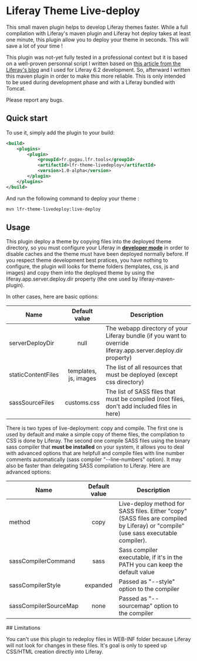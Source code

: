 # Liferay Theme Live-deploy

This small maven plugin helps to develop Liferay themes faster. While a full compilation with Liferay's maven plugin and Liferay hot deploy takes at least one minute, this plugin allow you to deploy your theme in seconds. This will save a lot of your time !

This plugin was not-yet fully tested in a professional context but it is based on a well-proven personnal script I written based on [this article from the Liferay's blog](https://web.liferay.com/fr/web/marcus.hjortzen/blog/-/blogs/fast-development-using-compass-sass-and-liferay-portal) and I used for Liferay 6.2 development. So, afterward I written this maven plugin in order to make this more reliable. This is only intended to be used during development phase and with a Liferay bundled with Tomcat.

Please report any bugs.

## Quick start

To use it, simply add the plugin to your build:

```xml
<build>
	<plugins>
		<plugin>
			<groupId>fr.gugau.lfr.tools</groupId>
            <artifactId>lfr-theme-livedeploy</artifactId>
            <version>1.0-alpha</version>
		</plugin>
	</plugins>
</build>
```

And run the following command to deploy your theme :

```bash
mvn lfr-theme-livedeploy:live-deploy
```


## Usage

This plugin deploy a theme by copying files into the deployed theme directory, so you must configure your Liferay in **[developer mode](https://web.liferay.com/fr/community/wiki/-/wiki/Main/Liferay+Developer+Mode)** in order to disable caches and the theme must have been deployed normally before. If you respect theme development best pratices, you have nothing to configure, the plugin will looks for theme folders (templates, css, js and images) and copy them into the deployed theme by using the liferay.app.server.deploy.dir property (the one used by liferay-maven-plugin).

In other cases, here are basic options:

| Name | Default value | Description |
| ---- |:-------------:| ----------- |
| serverDeployDir | null | The webapp directory of your Liferay bundle (if you want to override liferay.app.server.deploy.dir property) |
| staticContentFiles | templates, js, images | The list of all resources that must be deployed (except css directory) |
| sassSourceFiles | customs.css | The list of SASS files that must be compiled (root files, don't add included files in here) |

There is two types of live-deployment: copy and compile. The first one is used by default and make a simple copy of theme files, the compilation to CSS is done by Liferay. The second one compile SASS files using the binary sass compiler that **must be installed** on your system, it allows you to deal with advanced options that are helpfull and compile files with line number comments automatically (sass compiler "--line-numbers" option). It may also be faster than delegating SASS compilation to Liferay. Here are advanced options:

| Name | Default value | Description |
| ---- |:-------------:| ----------- |
| method | copy | Live-deploy method for SASS files. Either "copy" (SASS files are compiled by Liferay) or "compile" (use sass executable compiler). |
| sassCompilerCommand | sass | Sass compiler executable, if it's in the PATH you can keep the default value |
| sassCompilerStyle | expanded | Passed as "--style" option to the compiler |
| sassCompilerSourceMap | none | Passed as "--sourcemap" option to the compiler |

## Limitations

You can't use this plugin to redeploy files in WEB-INF folder because Liferay will not look for changes in these files. It's goal is only to speed up CSS/HTML creation directly into Liferay.
